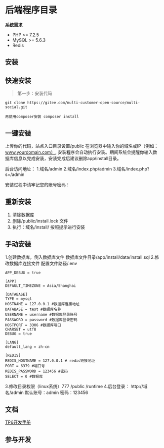 后端程序目录
===============

**系统需求**

- PHP >= 7.2.5
- MySQL >= 5.6.3
- Redis

## 安装

## 快速安装

> 第一步：安装代码

```
git clone https://gitee.com/multi-customer-open-source/multi-social.git
```
```
再使用composer安装 composer install
```

## 一键安装
上传你的代码，站点入口目录设置/public
在浏览器中输入你的域名或IP（例如：www.yourdomain.com）,
安装程序会自动执行安装。期间系统会提醒你输入数据库信息以完成安装，安装完成后建议删除app\install目录。

后台访问地址：
1.域名/admin
2.域名/index.php/admin
3.域名/index.php?s=/admin


安装过程中请牢记您的账号密码！

## 重新安装
1. 清除数据库
2. 删除/public/install.lock 文件
3. 执行：域名/install/ 按照提示进行安装
## 手动安装
1.创建数据库，倒入数据库文件
数据库文件目录/app/install/data/install.sql
2.修改数据库连接文件
配置文件路径/.env
~~~
APP_DEBUG = true

[APP]
DEFAULT_TIMEZONE = Asia/Shanghai

[DATABASE]
TYPE = mysql
HOSTNAME = 127.0.0.1 #数据库连接地址
DATABASE = test #数据库名称
USERNAME = username #数据库登录账号
PASSWORD = password #数据库登录密码
HOSTPORT = 3306 #数据库端口
CHARSET = utf8
DEBUG = true

[LANG]
default_lang = zh-cn

[REDIS]
REDIS_HOSTNAME = 127.0.0.1 # redis链接地址
PORT = 6379 #端口号
REDIS_PASSWORD = 123456 #密码
SELECT = 0 #数据库
~~~
3.修改目录权限（linux系统）777
/public
/runtime
4.后台登录：
http://域名/admin
默认账号：admin 密码：123456

## 文档

[TP6开发手册](https://www.kancloud.cn/manual/thinkphp6_0/content)


## 参与开发

